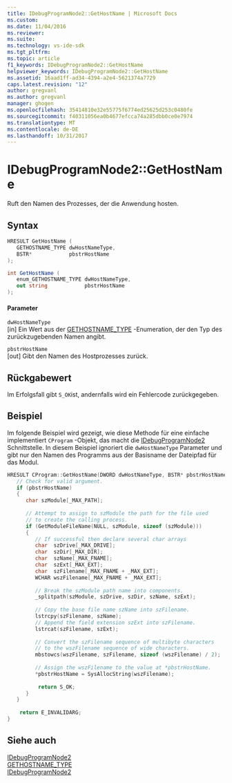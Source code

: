 ```yaml
---
title: IDebugProgramNode2::GetHostName | Microsoft Docs
ms.custom: 
ms.date: 11/04/2016
ms.reviewer: 
ms.suite: 
ms.technology: vs-ide-sdk
ms.tgt_pltfrm: 
ms.topic: article
f1_keywords: IDebugProgramNode2::GetHostName
helpviewer_keywords: IDebugProgramNode2::GetHostName
ms.assetid: 16aad1ff-ad34-4394-a2e4-5621374a7729
caps.latest.revision: "12"
author: gregvanl
ms.author: gregvanl
manager: ghogen
ms.openlocfilehash: 35414810e32e55775f6774ed25625d253c0480fe
ms.sourcegitcommit: f40311056ea0b4677efcca74a285dbb0ce0e7974
ms.translationtype: MT
ms.contentlocale: de-DE
ms.lasthandoff: 10/31/2017
---
```

# <a name="idebugprogramnode2gethostname"></a>IDebugProgramNode2::GetHostName
Ruft den Namen des Prozesses, der die Anwendung hosten.  
  
## <a name="syntax"></a>Syntax  
  
```cpp  
HRESULT GetHostName (   
   GETHOSTNAME_TYPE dwHostNameType,  
   BSTR*            pbstrHostName  
);  
```  
  
```csharp  
int GetHostName (   
   enum_GETHOSTNAME_TYPE dwHostNameType,  
   out string            pbstrHostName  
);  
```  
  
#### <a name="parameters"></a>Parameter  
 `dwHostNameType`  
 [in] Ein Wert aus der [GETHOSTNAME_TYPE](../../../extensibility/debugger/reference/gethostname-type.md) -Enumeration, der den Typ des zurückzugebenden Namen angibt.  
  
 `pbstrHostName`  
 [out] Gibt den Namen des Hostprozesses zurück.  
  
## <a name="return-value"></a>Rückgabewert  
 Im Erfolgsfall gibt `S_OK`ist, andernfalls wird ein Fehlercode zurückgegeben.  
  
## <a name="example"></a>Beispiel  
 Im folgende Beispiel wird gezeigt, wie diese Methode für eine einfache implementiert `CProgram` -Objekt, das macht die [IDebugProgramNode2](../../../extensibility/debugger/reference/idebugprogramnode2.md) Schnittstelle. In diesem Beispiel ignoriert die `dwHostNameType` Parameter und gibt nur den Namen des Programms aus der Basisname der Dateipfad für das Modul.  
  
```cpp  
HRESULT CProgram::GetHostName(DWORD dwHostNameType, BSTR* pbstrHostName) {    
   // Check for valid argument.    
   if (pbstrHostName)    
   {    
      char szModule[_MAX_PATH];    
  
      // Attempt to assign to szModule the path for the file used  
      // to create the calling process.    
      if (GetModuleFileName(NULL, szModule, sizeof (szModule)))    
      {    
         // If successful then declare several char arrays    
         char  szDrive[_MAX_DRIVE];    
         char  szDir[_MAX_DIR];    
         char  szName[_MAX_FNAME];    
         char  szExt[_MAX_EXT];    
         char  szFilename[_MAX_FNAME + _MAX_EXT];    
         WCHAR wszFilename[_MAX_FNAME + _MAX_EXT];    
  
         // Break the szModule path name into components.    
         _splitpath(szModule, szDrive, szDir, szName, szExt);    
  
         // Copy the base file name szName into szFilename.    
         lstrcpy(szFilename, szName);    
         // Append the field extension szExt into szFilename.    
         lstrcat(szFilename, szExt);    
  
         // Convert the szFilename sequence of multibyte characters    
         // to the wszFilename sequence of wide characters.    
         mbstowcs(wszFilename, szFilename, sizeof (wszFilename) / 2);    
  
         // Assign the wszFilename to the value at *pbstrHostName.    
         *pbstrHostName = SysAllocString(wszFilename);    
  
          return S_OK;    
      }    
   }    
  
    return E_INVALIDARG;    
}    
```  
  
## <a name="see-also"></a>Siehe auch  
 [IDebugProgramNode2](../../../extensibility/debugger/reference/idebugprogramnode2.md)   
 [GETHOSTNAME_TYPE](../../../extensibility/debugger/reference/gethostname-type.md)   
 [IDebugProgramNode2](../../../extensibility/debugger/reference/idebugprogramnode2.md)